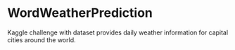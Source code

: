 # WordWeatherPrediction
Kaggle challenge with dataset provides daily weather information for capital cities around the world.
